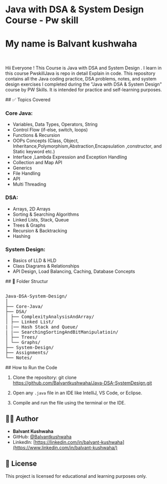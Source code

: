 # Java with DSA & System Design Course - Pw skill
<h1><b> My name is Balvant kushwaha</b> </h1><br>

  <p >
  Hii Everyone ! 
  This Course is Java with DSA and System Design .    
     I learn in this course PwskillJava is repo in detail Explain in code.
  This repository contains all the Java coding practice, 
  DSA problems, notes, and system design exercises
  I completed during the "Java with DSA & System Design" course by PW Skills.
  It is intended for practice and self-learning purposes.
</p>


<p>
  ## ✅ Topics Covered

### Core Java:
- Variables, Data Types, Operators, String
- Control Flow (if-else, switch, loops)
- Functions & Recursion
- OOPs Concepts (Class, Object, Inheritance,Polymorphism,Abstraction,Encapsulation ,constructor, and Static keyword  etc.)
- Interface ,Lambda Expression and Exception Handling
- Collection and Map API 
- Generics
- File Handling
- API
- Multi Threading

### DSA:
- Arrays, 2D Arrays
- Sorting & Searching Algorithms
- Linked Lists, Stack, Queue
- Trees & Graphs
- Recursion & Backtracking
- Hashing

### System Design:
- Basics of LLD & HLD
- Class Diagrams & Relationships
- API Design, Load Balancing, Caching, Database Concepts

</p>
## 📁 Folder Structur
<pre>  
Java-DSA-System-Design/
│
├── Core-Java/
├── DSA/
│ ├── ComplexityAnalysisAndArray/
│ ├── Linked List/
| |── Hash Stack and Queue/
| |── SearchingSortingAndBitManipulatioin/
│ ├── Trees/
│ └── Graphs/
├── System-Design/
├── Assignments/
└── Notes/
</pre>
<p>
## How to Run the Code

1. Clone the repository:
git clone https://github.com/Balvantkushwaha/Java-DSA-SystemDesign.git

2. Open any `.java` file in an IDE like IntelliJ, VS Code, or Eclipse.

3. Compile and run the file using the terminal or the IDE.


## 👨‍💻 Author

- **Balvant Kushwaha**
- GitHub: [@Balvantkushwaha](https://github.com/Balvantkushwaha)
- LinkedIn: [https://linkedin.com/in/balvant-kushwaha](https://www.linkedin.com/in/balvant-kushwaha/)

## 📄 License

This project is licensed for educational and learning purposes only.

</p>





